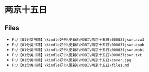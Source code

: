 # 两京十五日

## Files

- `F:/【01分类书籍】\kindle好书\更新8\MOBI\两京十五日\00003ljswr.azw3`
- `F:/【01分类书籍】\kindle好书\更新8\MOBI\两京十五日\00003ljswr.epub`
- `F:/【01分类书籍】\kindle好书\更新8\MOBI\两京十五日\00003ljswr.mobi`
- `F:/【01分类书籍】\kindle好书\更新8\MOBI\两京十五日\00003ljswr.txt`
- `F:/【01分类书籍】\kindle好书\更新8\MOBI\两京十五日\cover.jpg`
- `F:/【01分类书籍】\kindle好书\更新8\MOBI\两京十五日\files.md`
